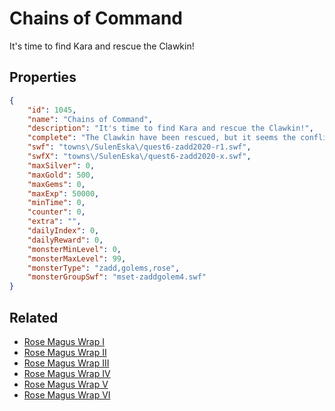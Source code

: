 # Chains of Command

It's time to find Kara and rescue the Clawkin!

## Properties

```json
{
    "id": 1045,
    "name": "Chains of Command",
    "description": "It's time to find Kara and rescue the Clawkin!",
    "complete": "The Clawkin have been rescued, but it seems the conflict will only escalate from here...",
    "swf": "towns\/SulenEska\/quest6-zadd2020-r1.swf",
    "swfX": "towns\/SulenEska\/quest6-zadd2020-x.swf",
    "maxSilver": 0,
    "maxGold": 500,
    "maxGems": 0,
    "maxExp": 50000,
    "minTime": 0,
    "counter": 0,
    "extra": "",
    "dailyIndex": 0,
    "dailyReward": 0,
    "monsterMinLevel": 0,
    "monsterMaxLevel": 99,
    "monsterType": "zadd,golems,rose",
    "monsterGroupSwf": "mset-zaddgolem4.swf"
}
```

## Related

- [Rose Magus Wrap I](../items/9656-rose-magus-wrap-i.md)
- [Rose Magus Wrap II](../items/9657-rose-magus-wrap-ii.md)
- [Rose Magus Wrap III](../items/9658-rose-magus-wrap-iii.md)
- [Rose Magus Wrap IV](../items/9659-rose-magus-wrap-iv.md)
- [Rose Magus Wrap V](../items/9664-rose-magus-wrap-v.md)
- [Rose Magus Wrap VI](../items/19953-rose-magus-wrap-vi.md)


